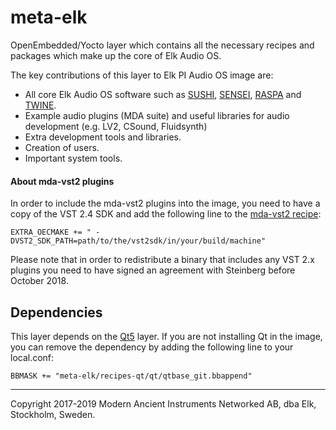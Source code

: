 # meta-elk

OpenEmbedded/Yocto layer which contains all the necessary recipes and
packages which make up the core of Elk Audio OS.

The key contributions of this layer to Elk PI Audio OS image are:
- All core Elk Audio OS software such as [SUSHI](https://github.com/elk-audio/sushi), [SENSEI](https://github.com/elk-audio/sensei), [RASPA](https://github.com/elk-audio/raspa) and [TWINE](https://github.com/elk-audio/twine).
- Example audio plugins (MDA suite) and useful libraries for audio development (e.g. LV2, CSound, Fluidsynth)
- Extra development tools and libraries.
- Creation of users.
- Important system tools.

#### About mda-vst2 plugins
In order to include the mda-vst2 plugins into the image, you need to have a copy of the
VST 2.4 SDK and add the following line to the [mda-vst2 recipe](recipes-audio/mda-vst2-plugins/mda-vst2-plugins_0.1.bb):
```
EXTRA_OECMAKE += " -DVST2_SDK_PATH=path/to/the/vst2sdk/in/your/build/machine"
```

Please note that in order to redistribute a binary that includes any VST 2.x plugins you need to have signed an agreement
with Steinberg before October 2018.

## Dependencies
This layer depends on the [Qt5](https://github.com/meta-qt5/meta-qt5) layer. If you are not installing Qt in the image, you can remove the dependency by adding the following line to your local.conf:

```
BBMASK += "meta-elk/recipes-qt/qt/qtbase_git.bbappend"
```

---
Copyright 2017-2019 Modern Ancient Instruments Networked AB, dba Elk, Stockholm, Sweden.

